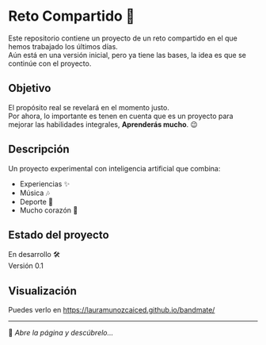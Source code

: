 # Reto Compartido 🚀

Este repositorio contiene un proyecto de un reto compartido en el que hemos trabajado los últimos días.  
Aún está en una versión inicial, pero ya tiene las bases, la idea es que se continúe con el proyecto.  

## Objetivo
El propósito real se revelará en el momento justo.  
Por ahora, lo importante es tenen en cuenta que es un proyecto para mejorar las habilidades integrales, **Aprenderás mucho**. 😉  

## Descripción
Un proyecto experimental con inteligencia artificial que combina:
- Experiencias ✨  
- Música 🎶  
- Deporte 🏐  
- Mucho corazón 💛
 
## Estado del proyecto
En desarrollo 🛠️  
Versión 0.1  

## Visualización
Puedes verlo en https://lauramunozcaiced.github.io/bandmate/





---

📌 *Abre la página y descúbrelo...*
